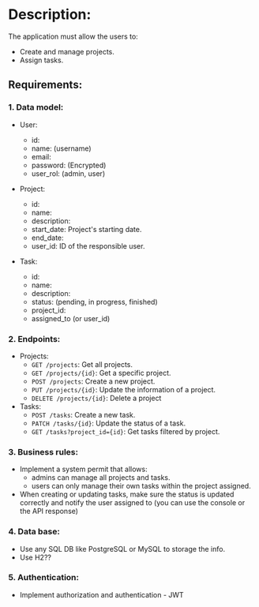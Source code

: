 
# Description:

The application must allow the users to:

- Create and manage projects.
- Assign tasks.
	
## Requirements:

### 1. Data model:
* User:
	* id:
    * name: (username)
    * email:
    * password: (Encrypted)
    * user_rol: (admin, user)
	
* Project:
    * id:
    * name:
    * description:
    * start_date: Project's starting date.
    * end_date:
    * user_id: ID of the responsible user.
		
* Task:
    * id:
    * name:
    * description:
    * status: (pending, in progress, finished)
    * project_id:
    * assigned_to (or user_id)
		
### 2. Endpoints:
* Projects:
	* `GET /projects`: Get all projects.
	* `GET /projects/{id}`: Get a specific project.
	* `POST /projects`: Create a new project.
	* `PUT /projects/{id}`: Update the information of a project. 
	* `DELETE /projects/{id}`: Delete a project
* Tasks:
	* `POST /tasks`: Create a new task.
	* `PATCH /tasks/{id}`: Update the status of a task.
	* `GET /tasks?project_id={id}`: Get tasks filtered by project.
		
### 3. Business rules:
* Implement a system permit that allows:
	- admins can manage all projects and tasks.
	- users can only manage their own tasks within the project assigned.
* When creating or updating tasks, make sure the status is updated correctly 
	and notify the user assigned to (you can use the console or the API response)
	
### 4. Data base:
* Use any SQL DB like PostgreSQL or MySQL to storage the info.
* Use H2??

### 5. Authentication:
* Implement authorization and authentication - JWT
		
